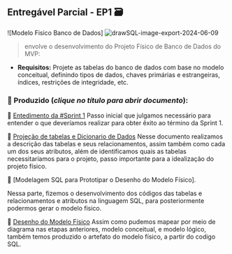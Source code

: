 ## Entregável Parcial - EP1 🗃️

![Modelo Fisico Banco de Dados] ![drawSQL-image-export-2024-06-09](https://github.com/jifa-team/entregavel-parcial-1/assets/141689100/e85feee9-5bf2-42d2-9804-dd913c167ec4)


> envolve o desenvolvimento do Projeto Físico de Banco de Dados do MVP:

 -  **Requisitos:** Projete as tabelas do banco de dados com base no modelo conceitual, definindo tipos de dados, chaves primárias e estrangeiras, índices, restrições de integridade, etc.
 
 ### 📂 Produzido (*clique no título para abrir documento*): 

👣 [Entedimento da #Sprint 1](https://docs.google.com/document/d/1WD88m6wrEMMfo1sy6NO4tBrnCrWBIqSFBo3LDU8v-ZA/edit?usp=sharing)
Passo inicial que julgamos necessário para entender o que deveríamos realizar para obter êxito ao término da Sprint 1.

👣 [Projeção de tabelas e Dicionario de Dados](https://docs.google.com/document/d/1f60iJDKugPyi7TcIPD92wlHSp3XE5jMtMAvRrACbA7w/edit)
Nesse documento realizamos a descrição das tabelas e seus relacionamentos, assim também como cada um dos seus atributos, além de identificamos quais as tabelas necessitaríamos para o projeto, passo importante para a idealização do projeto físico.

👣 [Modelagem SQL para Prototipar o Desenho do Modelo Físico]. 

Nessa parte, fizemos o desenvolvimento dos códigos das tabelas e relacionamentos e atributos na linguagem SQL, para posteriormente podermos gerar o modelo fisico.

👣 [Desenho do Modelo Físico](https://drive.google.com/file/d/1EdGO14tPNqW_HGz8hXRLahLlcCb2M7TF/view)
Assim como pudemos mapear por meio de diagrama nas etapas anteriores, modelo conceitual, e modelo lógico, também temos produzido o artefato do modelo físico, a partir do codigo SQL.



